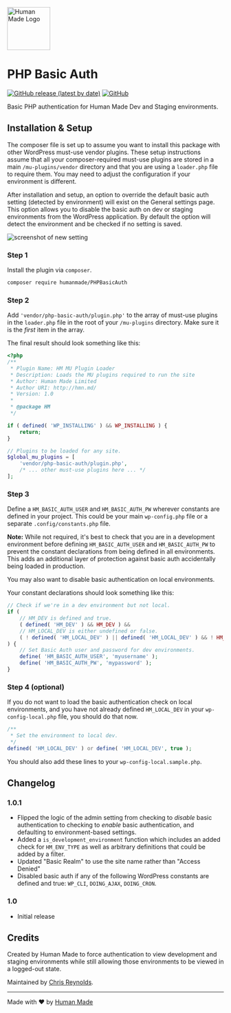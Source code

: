 <img src="https://humanmade.com/content/themes/humanmade/lib/hm-pattern-library/assets/images/logos/logo-red.svg" width="100" alt="Human Made Logo" />

# PHP Basic Auth
[![GitHub release (latest by date)](https://img.shields.io/github/v/release/humanmade/PHPBasicAuth)](https://github.com/humanmade/PHPBasicAuth/releases) [![GitHub](https://img.shields.io/github/license/humanmade/PHPBasicAuth)](https://github.com/humanmade/PHPBasicAuth/blob/master/LICENSE)

Basic PHP authentication for Human Made Dev and Staging environments.


## Installation & Setup
The composer file is set up to assume you want to install this package with other WordPress must-use vendor plugins. These setup instructions assume that all your composer-required must-use plugins are stored in a main `/mu-plugins/vendor` directory and that you are using a `loader.php` file to require them. You may need to adjust the configuration if your environment is different.

After installation and setup, an option to override the default basic auth setting (detected by environment) will exist on the General settings page. This option allows you to disable the basic auth on dev or staging environments from the WordPress application. By default the option will detect the environment and be checked if no setting is saved.

![screenshot of new setting](https://p94.f3.n0.cdn.getcloudapp.com/items/P8uY1xqw/Screenshot+2020-01-07+15.55.50.png?v=93007848bc828da7bd3aa512553a1f17)

### Step 1
Install the plugin via `composer`.

```bash
composer require humanmade/PHPBasicAuth
```

### Step 2
Add `'vendor/php-basic-auth/plugin.php'` to the array of must-use plugins in the `loader.php` file in the root of your `/mu-plugins` directory. Make sure it is the _first_ item in the array.

The final result should look something like this:

```php
<?php
/**
 * Plugin Name: HM MU Plugin Loader
 * Description: Loads the MU plugins required to run the site
 * Author: Human Made Limited
 * Author URI: http://hmn.md/
 * Version: 1.0
 *
 * @package HM
 */

if ( defined( 'WP_INSTALLING' ) && WP_INSTALLING ) {
	return;
}

// Plugins to be loaded for any site.
$global_mu_plugins = [
	'vendor/php-basic-auth/plugin.php',
	/* ... other must-use plugins here ... */
];
```

### Step 3
Define a `HM_BASIC_AUTH_USER` and `HM_BASIC_AUTH_PW` wherever constants are defined in your project. This could be your main `wp-config.php` file or a separate `.config/constants.php` file. 

**Note:** While not required, it's best to check that you are in a development environment before defining `HM_BASIC_AUTH_USER` and `HM_BASIC_AUTH_PW` to prevent the constant declarations from being defined in all environments. This adds an additional layer of protection against basic auth accidentally being loaded in production.

You may also want to disable basic authentication on local environments. 

Your constant declarations should look something like this:

```php
// Check if we're in a dev environment but not local.
if (
	// HM_DEV is defined and true.
	( defined( 'HM_DEV' ) && HM_DEV ) &&
	// HM_LOCAL_DEV is either undefined or false.
	( ! defined( 'HM_LOCAL_DEV' ) || defined( 'HM_LOCAL_DEV' ) && ! HM_LOCAL_DEV )
) {
	// Set Basic Auth user and password for dev environments.
	define( 'HM_BASIC_AUTH_USER', 'myusername' );
	define( 'HM_BASIC_AUTH_PW', 'mypassword' );
}
```

### Step 4 (optional)
If you do not want to load the basic authentication check on local environments, and you have not already defined `HM_LOCAL_DEV` in your `wp-config-local.php` file, you should do that now.

```php
/**
 * Set the environment to local dev.
 */
defined( 'HM_LOCAL_DEV' ) or define( 'HM_LOCAL_DEV', true );
```

You should also add these lines to your `wp-config-local.sample.php`.

## Changelog

### 1.0.1
* Flipped the logic of the admin setting from checking to _disable_ basic authentication to checking to _enable_ basic authentication, and defaulting to environment-based settings.
* Added a `is_development_environment` function which includes an added check for `HM_ENV_TYPE` as well as arbitrary definitions that could be added by a filter.
* Updated "Basic Realm" to use the site name rather than "Access Denied"
* Disabled basic auth if any of the following WordPress constants are defined and true: `WP_CLI`, `DOING_AJAX`, `DOING_CRON`.

### 1.0
* Initial release

## Credits

Created by Human Made to force authentication to view development and staging environments while still allowing those environments to be viewed in a logged-out state.

Maintained by [Chris Reynolds](https://github.com/jazzsequence).

---------------------

Made with ❤️ by [Human Made](https://humanmade.com)